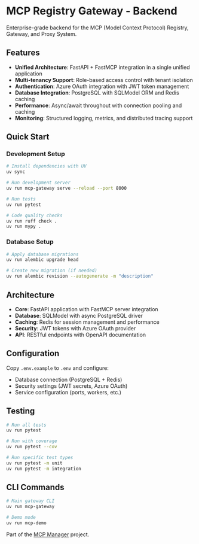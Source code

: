 # MCP Registry Gateway - Backend

Enterprise-grade backend for the MCP (Model Context Protocol) Registry, Gateway, and Proxy System.

## Features

- **Unified Architecture**: FastAPI + FastMCP integration in a single unified application
- **Multi-tenancy Support**: Role-based access control with tenant isolation
- **Authentication**: Azure OAuth integration with JWT token management
- **Database Integration**: PostgreSQL with SQLModel ORM and Redis caching
- **Performance**: Async/await throughout with connection pooling and caching
- **Monitoring**: Structured logging, metrics, and distributed tracing support

## Quick Start

### Development Setup

```bash
# Install dependencies with UV
uv sync

# Run development server
uv run mcp-gateway serve --reload --port 8000

# Run tests
uv run pytest

# Code quality checks
uv run ruff check .
uv run mypy .
```

### Database Setup

```bash
# Apply database migrations
uv run alembic upgrade head

# Create new migration (if needed)
uv run alembic revision --autogenerate -m "description"
```

## Architecture

- **Core**: FastAPI application with FastMCP server integration
- **Database**: SQLModel with async PostgreSQL driver
- **Caching**: Redis for session management and performance
- **Security**: JWT tokens with Azure OAuth provider
- **API**: RESTful endpoints with OpenAPI documentation

## Configuration

Copy `.env.example` to `.env` and configure:

- Database connection (PostgreSQL + Redis)
- Security settings (JWT secrets, Azure OAuth)
- Service configuration (ports, workers, etc.)

## Testing

```bash
# Run all tests
uv run pytest

# Run with coverage
uv run pytest --cov

# Run specific test types
uv run pytest -m unit
uv run pytest -m integration
```

## CLI Commands

```bash
# Main gateway CLI
uv run mcp-gateway

# Demo mode
uv run mcp-demo
```

Part of the [MCP Manager](../README.md) project.